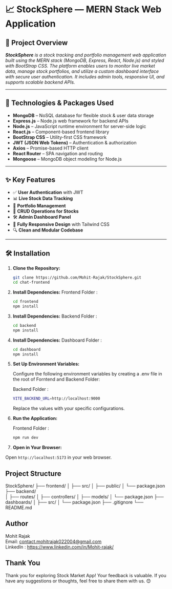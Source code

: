 # 📈 StockSphere — MERN Stack Web Application

## 🧩 Project Overview

_**StockSphere** is a stock tracking and portfolio management web application built using the MERN stack (MongoDB, Express, React, Node.js) and styled with BootStrap CSS. The platform enables users to monitor live market data, manage stock portfolios, and utilize a custom dashboard interface with secure user authentication. It includes admin tools, responsive UI, and supports scalable backend APIs._

---

## 🚀 Technologies & Packages Used

- **MongoDB** – NoSQL database for flexible stock & user data storage  
- **Express.js** – Node.js web framework for backend APIs  
- **Node.js** – JavaScript runtime environment for server-side logic  
- **React.js** – Component-based frontend library  
- **BootStrap CSS** – Utility-first CSS framework  
- **JWT (JSON Web Tokens)** – Authentication & authorization  
- **Axios** – Promise-based HTTP client  
- **React Router** – SPA navigation and routing  
- **Mongoose** – MongoDB object modeling for Node.js

---

## ✨ Key Features

- ✅ **User Authentication** with JWT  
- 📊 **Live Stock Data Tracking**  
- 💼 **Portfolio Management**  
- 🧾 **CRUD Operations for Stocks**  
- 🛠️ **Admin Dashboard Panel**  
- 📱 **Fully Responsive Design** with Tailwind CSS  
- 🔍 **Clean and Modular Codebase**

---

## 🛠️ Installation

1.  **Clone the Repository:**

    ```bash
    git clone https://github.com/Mohit-Rajak/StockSphere.git
    cd chat-frontend
    ```

2.  **Install Dependencies:**
    Frontend Folder :

    ```bash
    cd frontend
    npm install
    ```

    
3.  **Install Dependencies:**
    Backend Folder :

    ```bash
    cd backend
    npm install
    ```

    
4.  **Install Dependencies:**
    Dashboard Folder :

    ```bash
    cd dashboard
    npm install
    ```


5.  **Set Up Environment Variables:**

    Configure the following environment variables by creating a .env file in the root of Forntend and Backend Folder:

    Backend Folder :

    ```bash
    VITE_BACKEND_URL=http://localhost:9000
    ```



    Replace the values with your specific configurations.

4.  **Run the Application:**

    Frontend Folder :

    ```bash
    npm run dev
    ```


5.  **Open in Your Browser:**

Open `http://localhost:5173` in your web browser.

## Project Structure

 StockSphere/
├── frontend/
│   ├── src/
│   ├── public/
│   └── package.json
├── backend/   
│   ├── routes/
│   ├── controllers/
│   ├── models/
│   └── package.json
├── dashboards/
│   ├── src/
│   └── package.json
├── .gitignore
└── README.md


## Author

Mohit Rajak \
Email: contact.mohitrajak022004@gmail.com \
LinkedIn : https://www.linkedin.com/in/Mohit-rajak/


## Thank You

Thank you for exploring Stock Market App! Your feedback is valuable. If you have any suggestions or thoughts, feel free to share them with us. 😊
